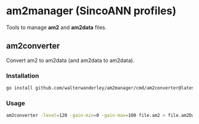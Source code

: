 # am2manager (SincoANN profiles)

Tools to manage **am2** and **am2data** files.

## am2converter

Convert am2 to am2data (and am2data to am2data).

### Installation

```sh
go install github.com/walterwanderley/am2manager/cmd/am2converter@latest
```

### Usage

```sh
am2converter -level=120 -gain-min=0 -gain-max=100 file.am2 > file.am2Data
```

